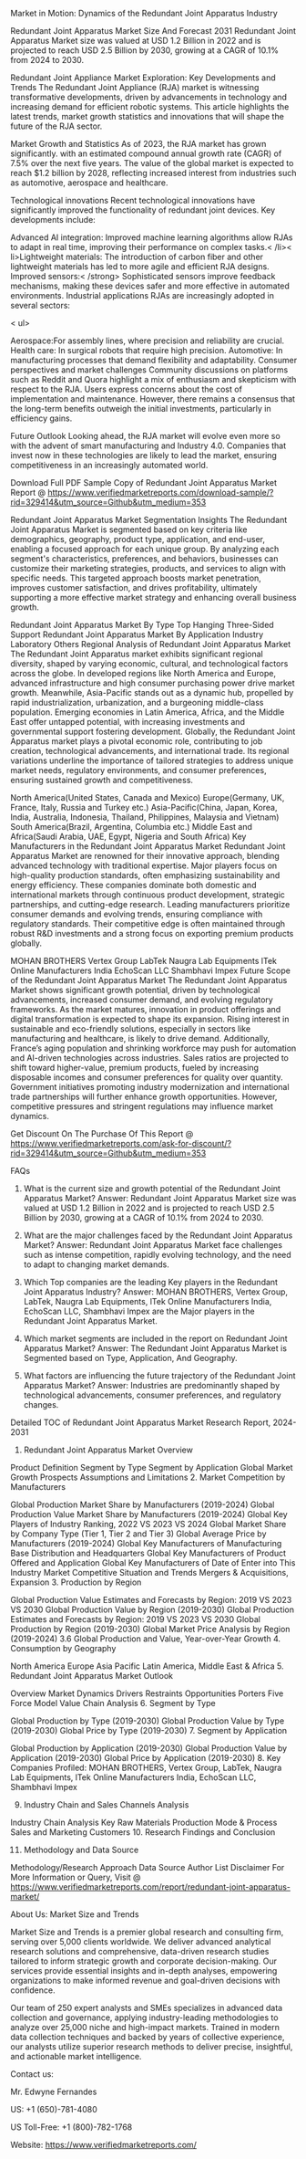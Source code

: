 Market in Motion: Dynamics of the Redundant Joint Apparatus Industry


Redundant Joint Apparatus Market Size And Forecast 2031
Redundant Joint Apparatus Market size was valued at USD 1.2 Billion in 2022 and is projected to reach USD 2.5 Billion by 2030, growing at a CAGR of 10.1% from 2024 to 2030.

Redundant Joint Appliance Market Exploration: Key Developments and Trends
The Redundant Joint Appliance (RJA) market is witnessing transformative developments, driven by advancements in technology and increasing demand for efficient robotic systems. This article highlights the latest trends, market growth statistics and innovations that will shape the future of the RJA sector.

Market Growth and Statistics
As of 2023, the RJA market has grown significantly. with an estimated compound annual growth rate (CAGR) of 7.5% over the next five years. The value of the global market is expected to reach $1.2 billion by 2028, reflecting increased interest from industries such as automotive, aerospace and healthcare.

Technological innovations
Recent technological innovations have significantly improved the functionality of redundant joint devices. Key developments include:

Advanced AI integration: Improved machine learning algorithms allow RJAs to adapt in real time, improving their performance on complex tasks.< /li>< li>Lightweight materials: The introduction of carbon fiber and other lightweight materials has led to more agile and efficient RJA designs.
Improved sensors:< /strong> Sophisticated sensors improve feedback mechanisms, making these devices safer and more effective in automated environments.
Industrial applications
RJAs are increasingly adopted in several sectors:

< ul>

Aerospace:For assembly lines, where precision and reliability are crucial.
Health care: In surgical robots that require high precision.
Automotive: In manufacturing processes that demand flexibility and adaptability.
Consumer perspectives and market challenges
Community discussions on platforms such as Reddit and Quora highlight a mix of enthusiasm and skepticism with respect to the RJA. Users express concerns about the cost of implementation and maintenance. However, there remains a consensus that the long-term benefits outweigh the initial investments, particularly in efficiency gains.

Future Outlook
Looking ahead, the RJA market will evolve even more so with the advent of smart manufacturing and Industry 4.0. Companies that invest now in these technologies are likely to lead the market, ensuring competitiveness in an increasingly automated world.

Download Full PDF Sample Copy of Redundant Joint Apparatus Market Report @ https://www.verifiedmarketreports.com/download-sample/?rid=329414&utm_source=Github&utm_medium=353

Redundant Joint Apparatus Market Segmentation Insights
The Redundant Joint Apparatus Market is segmented based on key criteria like demographics, geography, product type, application, and end-user, enabling a focused approach for each unique group. By analyzing each segment's characteristics, preferences, and behaviors, businesses can customize their marketing strategies, products, and services to align with specific needs. This targeted approach boosts market penetration, improves customer satisfaction, and drives profitability, ultimately supporting a more effective market strategy and enhancing overall business growth.

Redundant Joint Apparatus Market By Type
Top Hanging
Three-Sided Support
Redundant Joint Apparatus Market By Application
Industry
Laboratory
Others
Regional Analysis of Redundant Joint Apparatus Market
The Redundant Joint Apparatus market exhibits significant regional diversity, shaped by varying economic, cultural, and technological factors across the globe. In developed regions like North America and Europe, advanced infrastructure and high consumer purchasing power drive market growth. Meanwhile, Asia-Pacific stands out as a dynamic hub, propelled by rapid industrialization, urbanization, and a burgeoning middle-class population. Emerging economies in Latin America, Africa, and the Middle East offer untapped potential, with increasing investments and governmental support fostering development. Globally, the Redundant Joint Apparatus market plays a pivotal economic role, contributing to job creation, technological advancements, and international trade. Its regional variations underline the importance of tailored strategies to address unique market needs, regulatory environments, and consumer preferences, ensuring sustained growth and competitiveness.

North America(United States, Canada and Mexico)
Europe(Germany, UK, France, Italy, Russia and Turkey etc.)
Asia-Pacific(China, Japan, Korea, India, Australia, Indonesia, Thailand, Philippines, Malaysia and Vietnam)
South America(Brazil, Argentina, Columbia etc.)
Middle East and Africa(Saudi Arabia, UAE, Egypt, Nigeria and South Africa)
Key Manufacturers in the Redundant Joint Apparatus Market
Redundant Joint Apparatus Market are renowned for their innovative approach, blending advanced technology with traditional expertise. Major players focus on high-quality production standards, often emphasizing sustainability and energy efficiency. These companies dominate both domestic and international markets through continuous product development, strategic partnerships, and cutting-edge research. Leading manufacturers prioritize consumer demands and evolving trends, ensuring compliance with regulatory standards. Their competitive edge is often maintained through robust R&D investments and a strong focus on exporting premium products globally.

MOHAN BROTHERS
Vertex Group
LabTek
Naugra Lab Equipments
lTek Online Manufacturers India
EchoScan LLC
Shambhavi Impex
Future Scope of the Redundant Joint Apparatus Market
The Redundant Joint Apparatus Market shows significant growth potential, driven by technological advancements, increased consumer demand, and evolving regulatory frameworks. As the market matures, innovation in product offerings and digital transformation is expected to shape its expansion. Rising interest in sustainable and eco-friendly solutions, especially in sectors like manufacturing and healthcare, is likely to drive demand. Additionally, France’s aging population and shrinking workforce may push for automation and AI-driven technologies across industries. Sales ratios are projected to shift toward higher-value, premium products, fueled by increasing disposable incomes and consumer preferences for quality over quantity. Government initiatives promoting industry modernization and international trade partnerships will further enhance growth opportunities. However, competitive pressures and stringent regulations may influence market dynamics.

Get Discount On The Purchase Of This Report @ https://www.verifiedmarketreports.com/ask-for-discount/?rid=329414&utm_source=Github&utm_medium=353

FAQs
1. What is the current size and growth potential of the Redundant Joint Apparatus Market?
Answer: Redundant Joint Apparatus Market size was valued at USD 1.2 Billion in 2022 and is projected to reach USD 2.5 Billion by 2030, growing at a CAGR of 10.1% from 2024 to 2030.

2. What are the major challenges faced by the Redundant Joint Apparatus Market?
Answer: Redundant Joint Apparatus Market face challenges such as intense competition, rapidly evolving technology, and the need to adapt to changing market demands.

3. Which Top companies are the leading Key players in the Redundant Joint Apparatus Industry?
Answer: MOHAN BROTHERS, Vertex Group, LabTek, Naugra Lab Equipments, lTek Online Manufacturers India, EchoScan LLC, Shambhavi Impex are the Major players in the Redundant Joint Apparatus Market.

4. Which market segments are included in the report on Redundant Joint Apparatus Market?
Answer: The Redundant Joint Apparatus Market is Segmented based on Type, Application, And Geography.

5. What factors are influencing the future trajectory of the Redundant Joint Apparatus Market?
Answer: Industries are predominantly shaped by technological advancements, consumer preferences, and regulatory changes.

Detailed TOC of Redundant Joint Apparatus Market Research Report, 2024-2031
1. Redundant Joint Apparatus Market Overview

Product Definition
Segment by Type
Segment by Application
Global Market Growth Prospects
Assumptions and Limitations
2. Market Competition by Manufacturers

Global Production Market Share by Manufacturers (2019-2024)
Global Production Value Market Share by Manufacturers (2019-2024)
Global Key Players of Industry Ranking, 2022 VS 2023 VS 2024
Global Market Share by Company Type (Tier 1, Tier 2 and Tier 3)
Global Average Price by Manufacturers (2019-2024)
Global Key Manufacturers of Manufacturing Base Distribution and Headquarters
Global Key Manufacturers of Product Offered and Application
Global Key Manufacturers of Date of Enter into This Industry
Market Competitive Situation and Trends
Mergers & Acquisitions, Expansion
3. Production by Region

Global Production Value Estimates and Forecasts by Region: 2019 VS 2023 VS 2030
Global Production Value by Region (2019-2030)
Global Production Estimates and Forecasts by Region: 2019 VS 2023 VS 2030
Global Production by Region (2019-2030)
Global Market Price Analysis by Region (2019-2024) 3.6 Global Production and Value, Year-over-Year Growth
4. Consumption by Geography

North America
Europe
Asia Pacific
Latin America, Middle East & Africa
5. Redundant Joint Apparatus Market Outlook

Overview
Market Dynamics
Drivers
Restraints
Opportunities
Porters Five Force Model
Value Chain Analysis 
6. Segment by Type

Global Production by Type (2019-2030)
Global Production Value by Type (2019-2030)
Global Price by Type (2019-2030)
7. Segment by Application

Global Production by Application (2019-2030)
Global Production Value by Application (2019-2030)
Global Price by Application (2019-2030)
8. Key Companies Profiled: MOHAN BROTHERS, Vertex Group, LabTek, Naugra Lab Equipments, lTek Online Manufacturers India, EchoScan LLC, Shambhavi Impex

9. Industry Chain and Sales Channels Analysis

Industry Chain Analysis
Key Raw Materials
Production Mode & Process
Sales and Marketing
Customers
10. Research Findings and Conclusion

11. Methodology and Data Source

Methodology/Research Approach
Data Source
Author List
Disclaimer
For More Information or Query, Visit @ https://www.verifiedmarketreports.com/report/redundant-joint-apparatus-market/

About Us: Market Size and Trends

Market Size and Trends is a premier global research and consulting firm, serving over 5,000 clients worldwide. We deliver advanced analytical research solutions and comprehensive, data-driven research studies tailored to inform strategic growth and corporate decision-making. Our services provide essential insights and in-depth analyses, empowering organizations to make informed revenue and goal-driven decisions with confidence.

Our team of 250 expert analysts and SMEs specializes in advanced data collection and governance, applying industry-leading methodologies to analyze over 25,000 niche and high-impact markets. Trained in modern data collection techniques and backed by years of collective experience, our analysts utilize superior research methods to deliver precise, insightful, and actionable market intelligence.

Contact us:

Mr. Edwyne Fernandes

US: +1 (650)-781-4080

US Toll-Free: +1 (800)-782-1768

Website: https://www.verifiedmarketreports.com/
